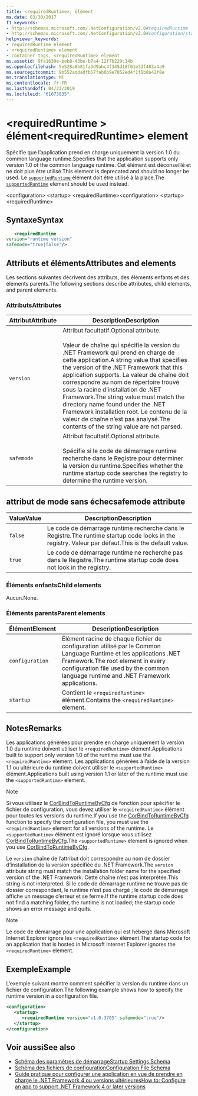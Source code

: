 ```yaml
---
title: <requiredRuntime>, élément
ms.date: 03/30/2017
f1_keywords:
- http://schemas.microsoft.com/.NetConfiguration/v2.0#requiredRuntime
- http://schemas.microsoft.com/.NetConfiguration/v2.0#configuration/startup/requiredRuntime
helpviewer_keywords:
- requiredRuntime element
- <requiredRuntime> element
- container tags, <requiredRuntime> element
ms.assetid: 9fa1639e-beb8-43be-b7a4-12f7b229c34b
ms.openlocfilehash: 5e528a8b81fa3d9abc4f345d18f01e33f483a4a9
ms.sourcegitcommit: 9b552addadfb57fab0b9e7852ed4f1f1b8a42f8e
ms.translationtype: MT
ms.contentlocale: fr-FR
ms.lasthandoff: 04/23/2019
ms.locfileid: "61673835"
---
```

# <a name="requiredruntime-element"></a><span data-ttu-id="65a64-102">\<requiredRuntime > élément</span><span class="sxs-lookup"><span data-stu-id="65a64-102">\<requiredRuntime> element</span></span>

<span data-ttu-id="65a64-103">Spécifie que l’application prend en charge uniquement la version 1.0 du common language runtime.</span><span class="sxs-lookup"><span data-stu-id="65a64-103">Specifies that the application supports only version 1.0 of the common language runtime.</span></span> <span data-ttu-id="65a64-104">Cet élément est déconseillé et ne doit plus être utilisé.</span><span class="sxs-lookup"><span data-stu-id="65a64-104">This element is deprecated and should no longer be used.</span></span> <span data-ttu-id="65a64-105">Le [ `supportedRuntime` ](supportedruntime-element.md) élément doit être utilisé à la place.</span><span class="sxs-lookup"><span data-stu-id="65a64-105">The [`supportedRuntime`](supportedruntime-element.md) element should be used instead.</span></span>

<span data-ttu-id="65a64-106">\<configuration> \<startup> \<requiredRuntime></span><span class="sxs-lookup"><span data-stu-id="65a64-106">\<configuration> \<startup> \<requiredRuntime></span></span>

## <a name="syntax"></a><span data-ttu-id="65a64-107">Syntaxe</span><span class="sxs-lookup"><span data-stu-id="65a64-107">Syntax</span></span>

```xml
   <requiredRuntime  
version="runtime version"
safemode="true|false"/>
```

## <a name="attributes-and-elements"></a><span data-ttu-id="65a64-108">Attributs et éléments</span><span class="sxs-lookup"><span data-stu-id="65a64-108">Attributes and elements</span></span>

<span data-ttu-id="65a64-109">Les sections suivantes décrivent des attributs, des éléments enfants et des éléments parents.</span><span class="sxs-lookup"><span data-stu-id="65a64-109">The following sections describe attributes, child elements, and parent elements.</span></span>

### <a name="attributes"></a><span data-ttu-id="65a64-110">Attributs</span><span class="sxs-lookup"><span data-stu-id="65a64-110">Attributes</span></span>

|<span data-ttu-id="65a64-111">Attribut</span><span class="sxs-lookup"><span data-stu-id="65a64-111">Attribute</span></span>|<span data-ttu-id="65a64-112">Description</span><span class="sxs-lookup"><span data-stu-id="65a64-112">Description</span></span>|
|---------------|-----------------|
|`version`|<span data-ttu-id="65a64-113">Attribut facultatif.</span><span class="sxs-lookup"><span data-stu-id="65a64-113">Optional attribute.</span></span><br /><br /> <span data-ttu-id="65a64-114">Valeur de chaîne qui spécifie la version du .NET Framework qui prend en charge de cette application.</span><span class="sxs-lookup"><span data-stu-id="65a64-114">A string value that specifies the version of the .NET Framework that this application supports.</span></span> <span data-ttu-id="65a64-115">La valeur de chaîne doit correspondre au nom de répertoire trouvé sous la racine d’installation de .NET Framework.</span><span class="sxs-lookup"><span data-stu-id="65a64-115">The string value must match the directory name found under the .NET Framework installation root.</span></span> <span data-ttu-id="65a64-116">Le contenu de la valeur de chaîne n’est pas analysé.</span><span class="sxs-lookup"><span data-stu-id="65a64-116">The contents of the string value are not parsed.</span></span>|
|`safemode`|<span data-ttu-id="65a64-117">Attribut facultatif.</span><span class="sxs-lookup"><span data-stu-id="65a64-117">Optional attribute.</span></span><br /><br /> <span data-ttu-id="65a64-118">Spécifie si le code de démarrage runtime recherche dans le Registre pour déterminer la version du runtime.</span><span class="sxs-lookup"><span data-stu-id="65a64-118">Specifies whether the runtime startup code searches the registry to determine the runtime version.</span></span>|

## <a name="safemode-attribute"></a><span data-ttu-id="65a64-119">attribut de mode sans échec</span><span class="sxs-lookup"><span data-stu-id="65a64-119">safemode attribute</span></span>

|<span data-ttu-id="65a64-120">Value</span><span class="sxs-lookup"><span data-stu-id="65a64-120">Value</span></span>|<span data-ttu-id="65a64-121">Description</span><span class="sxs-lookup"><span data-stu-id="65a64-121">Description</span></span>|
|-----------|-----------------|
|`false`|<span data-ttu-id="65a64-122">Le code de démarrage runtime recherche dans le Registre.</span><span class="sxs-lookup"><span data-stu-id="65a64-122">The runtime startup code looks in the registry.</span></span> <span data-ttu-id="65a64-123">Valeur par défaut.</span><span class="sxs-lookup"><span data-stu-id="65a64-123">This is the default value.</span></span>|
|`true`|<span data-ttu-id="65a64-124">Le code de démarrage runtime ne recherche pas dans le Registre.</span><span class="sxs-lookup"><span data-stu-id="65a64-124">The runtime startup code does not look in the registry.</span></span>|

### <a name="child-elements"></a><span data-ttu-id="65a64-125">Éléments enfants</span><span class="sxs-lookup"><span data-stu-id="65a64-125">Child elements</span></span>

<span data-ttu-id="65a64-126">Aucun.</span><span class="sxs-lookup"><span data-stu-id="65a64-126">None.</span></span>

### <a name="parent-elements"></a><span data-ttu-id="65a64-127">Éléments parents</span><span class="sxs-lookup"><span data-stu-id="65a64-127">Parent elements</span></span>

|<span data-ttu-id="65a64-128">Élément</span><span class="sxs-lookup"><span data-stu-id="65a64-128">Element</span></span>|<span data-ttu-id="65a64-129">Description</span><span class="sxs-lookup"><span data-stu-id="65a64-129">Description</span></span>|
|-------------|-----------------|
|`configuration`|<span data-ttu-id="65a64-130">Élément racine de chaque fichier de configuration utilisé par le Common Language Runtime et les applications .NET Framework.</span><span class="sxs-lookup"><span data-stu-id="65a64-130">The root element in every configuration file used by the common language runtime and .NET Framework applications.</span></span>|
|`startup`|<span data-ttu-id="65a64-131">Contient le `<requiredRuntime>` élément.</span><span class="sxs-lookup"><span data-stu-id="65a64-131">Contains the `<requiredRuntime>` element.</span></span>|

## <a name="remarks"></a><span data-ttu-id="65a64-132">Notes</span><span class="sxs-lookup"><span data-stu-id="65a64-132">Remarks</span></span>
 <span data-ttu-id="65a64-133">Les applications générées pour prendre en charge uniquement la version 1.0 du runtime doivent utiliser le `<requiredRuntime>` élément.</span><span class="sxs-lookup"><span data-stu-id="65a64-133">Applications built to support only version 1.0 of the runtime must use the `<requiredRuntime>` element.</span></span> <span data-ttu-id="65a64-134">Les applications générées à l’aide de la version 1.1 ou ultérieure du runtime doivent utiliser le `<supportedRuntime>` élément.</span><span class="sxs-lookup"><span data-stu-id="65a64-134">Applications built using version 1.1 or later of the runtime must use the `<supportedRuntime>` element.</span></span>

> [!NOTE]
> <span data-ttu-id="65a64-135">Si vous utilisez le [CorBindToRuntimeByCfg](../../../unmanaged-api/hosting/corbindtoruntimebycfg-function.md) de fonction pour spécifier le fichier de configuration, vous devez utiliser le `<requiredRuntime>` élément pour toutes les versions du runtime.</span><span class="sxs-lookup"><span data-stu-id="65a64-135">If you use the [CorBindToRuntimeByCfg](../../../unmanaged-api/hosting/corbindtoruntimebycfg-function.md) function to specify the configuration file, you must use the `<requiredRuntime>` element for all versions of the runtime.</span></span> <span data-ttu-id="65a64-136">Le `<supportedRuntime>` élément est ignoré lorsque vous utilisez [CorBindToRuntimeByCfg](../../../unmanaged-api/hosting/corbindtoruntimebycfg-function.md).</span><span class="sxs-lookup"><span data-stu-id="65a64-136">The `<supportedRuntime>` element is ignored when you use [CorBindToRuntimeByCfg](../../../unmanaged-api/hosting/corbindtoruntimebycfg-function.md).</span></span>

 <span data-ttu-id="65a64-137">Le `version` chaîne de l’attribut doit correspondre au nom de dossier d’installation de la version spécifiée du .NET Framework.</span><span class="sxs-lookup"><span data-stu-id="65a64-137">The `version` attribute string must match the installation folder name for the specified version of the .NET Framework.</span></span> <span data-ttu-id="65a64-138">Cette chaîne n’est pas interprétée.</span><span class="sxs-lookup"><span data-stu-id="65a64-138">This string is not interpreted.</span></span> <span data-ttu-id="65a64-139">Si le code de démarrage runtime ne trouve pas de dossier correspondant, le runtime n’est pas chargé ; le code de démarrage affiche un message d’erreur et se ferme.</span><span class="sxs-lookup"><span data-stu-id="65a64-139">If the runtime startup code does not find a matching folder, the runtime is not loaded; the startup code shows an error message and quits.</span></span>

> [!NOTE]
> <span data-ttu-id="65a64-140">Le code de démarrage pour une application qui est hébergé dans Microsoft Internet Explorer ignore les `<requiredRuntime>` élément.</span><span class="sxs-lookup"><span data-stu-id="65a64-140">The startup code for an application that is hosted in Microsoft Internet Explorer ignores the `<requiredRuntime>` element.</span></span>

## <a name="example"></a><span data-ttu-id="65a64-141">Exemple</span><span class="sxs-lookup"><span data-stu-id="65a64-141">Example</span></span>

<span data-ttu-id="65a64-142">L’exemple suivant montre comment spécifier la version du runtime dans un fichier de configuration.</span><span class="sxs-lookup"><span data-stu-id="65a64-142">The following example shows how to specify the runtime version in a configuration file.</span></span>

```xml
<configuration>
   <startup>
      <requiredRuntime version="v1.0.3705" safemode="true"/>
   </startup>
</configuration>
```

## <a name="see-also"></a><span data-ttu-id="65a64-143">Voir aussi</span><span class="sxs-lookup"><span data-stu-id="65a64-143">See also</span></span>

- [<span data-ttu-id="65a64-144">Schéma des paramètres de démarrage</span><span class="sxs-lookup"><span data-stu-id="65a64-144">Startup Settings Schema</span></span>](index.md)
- [<span data-ttu-id="65a64-145">Schéma des fichiers de configuration</span><span class="sxs-lookup"><span data-stu-id="65a64-145">Configuration File Schema</span></span>](../index.md)
- [<span data-ttu-id="65a64-146">Guide pratique pour configurer une application en vue de prendre en charge le .NET Framework 4 ou versions ultérieures</span><span class="sxs-lookup"><span data-stu-id="65a64-146">How to: Configure an app to support .NET Framework 4 or later versions</span></span>](../../../migration-guide/how-to-configure-an-app-to-support-net-framework-4-or-4-5.md)